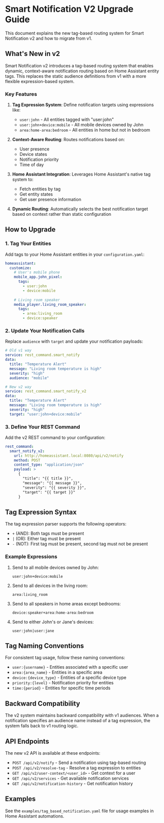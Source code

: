 # Smart Notification V2 Upgrade Guide

This document explains the new tag-based routing system for Smart Notification v2 and how to migrate from v1.

## What's New in v2

Smart Notification v2 introduces a tag-based routing system that enables dynamic, context-aware notification routing based on Home Assistant entity tags. This replaces the static audience definitions from v1 with a more flexible expression-based system.

### Key Features

1. **Tag Expression System**: Define notification targets using expressions like:
   - `user:john` - All entities tagged with "user:john"
   - `user:john+device:mobile` - All mobile devices owned by John
   - `area:home-area:bedroom` - All entities in home but not in bedroom

2. **Context-Aware Routing**: Routes notifications based on:
   - User presence
   - Device states
   - Notification priority
   - Time of day

3. **Home Assistant Integration**: Leverages Home Assistant's native tag system to:
   - Fetch entities by tag
   - Get entity states
   - Get user presence information

4. **Dynamic Routing**: Automatically selects the best notification target based on context rather than static configuration

## How to Upgrade

### 1. Tag Your Entities

Add tags to your Home Assistant entities in your `configuration.yaml`:

```yaml
homeassistant:
  customize:
    # User's mobile phone
    mobile_app.john_pixel:
      tags:
        - user:john
        - device:mobile
    
    # Living room speaker
    media_player.living_room_speaker:
      tags:
        - area:living_room
        - device:speaker
```

### 2. Update Your Notification Calls

Replace `audience` with `target` and update your notification payloads:

```yaml
# Old v1 way
service: rest_command.smart_notify
data:
  title: "Temperature Alert"
  message: "Living room temperature is high"
  severity: "high"
  audience: "mobile"

# New v2 way
service: rest_command.smart_notify_v2
data:
  title: "Temperature Alert"
  message: "Living room temperature is high"
  severity: "high"
  target: "user:john+device:mobile"
```

### 3. Define Your REST Command

Add the v2 REST command to your configuration:

```yaml
rest_command:
  smart_notify_v2:
    url: http://homeassistant.local:8080/api/v2/notify
    method: POST
    content_type: "application/json"
    payload: >
      {
        "title": "{{ title }}",
        "message": "{{ message }}",
        "severity": "{{ severity }}",
        "target": "{{ target }}"
      }
```

## Tag Expression Syntax

The tag expression parser supports the following operators:

- `+` (AND): Both tags must be present
- `|` (OR): Either tag must be present
- `-` (NOT): First tag must be present, second tag must not be present

### Example Expressions

1. Send to all mobile devices owned by John:
   ```
   user:john+device:mobile
   ```

2. Send to all devices in the living room:
   ```
   area:living_room
   ```

3. Send to all speakers in home areas except bedrooms:
   ```
   device:speaker+area:home-area:bedroom
   ```

4. Send to either John's or Jane's devices:
   ```
   user:john|user:jane
   ```

## Tag Naming Conventions

For consistent tag usage, follow these naming conventions:

- `user:{username}` - Entities associated with a specific user
- `area:{area_name}` - Entities in a specific area
- `device:{device_type}` - Entities of a specific device type
- `priority:{level}` - Notification priority for entities
- `time:{period}` - Entities for specific time periods

## Backward Compatibility

The v2 system maintains backward compatibility with v1 audiences. When a notification specifies an audience name instead of a tag expression, the system falls back to v1 routing logic.

## API Endpoints

The new v2 API is available at these endpoints:

- `POST /api/v2/notify` - Send a notification using tag-based routing
- `POST /api/v2/resolve-tag` - Resolve a tag expression to entities
- `GET /api/v2/user-context/<user_id>` - Get context for a user
- `GET /api/v2/services` - Get available notification services
- `GET /api/v2/notification-history` - Get notification history

## Examples

See the `examples/tag_based_notification.yaml` file for usage examples in Home Assistant automations.